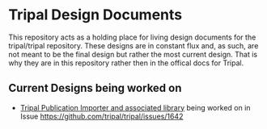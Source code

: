 # Tripal Design Documents

This repository acts as a holding place for living design documents for the tripal/tripal repository. These designs are in constant flux and, as such, are not meant to be the final design but rather the most current design. That is why they are in this repository rather then in the offical docs for Tripal.

## Current Designs being worked on

- [Tripal Publication Importer and associated library](Publications.md) being worked on in Issue https://github.com/tripal/tripal/issues/1642
